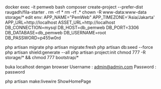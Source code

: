 docker exec -it pemweb bash
composer create-project --prefer-dist raugadh/fila-starter .
rm -rf *
rm -rf .*
chown -R www-data:www-data storage/*
edit env:
APP_NAME="PemWeb"
APP_TIMEZONE='Asia/Jakarta'
APP_URL=http://localhost
ASSET_URL=http://localhost
DB_CONNECTION=mysql
DB_HOST=db_pemweb
DB_PORT=3306
DB_DATABASE=db_pemweb
DB_USERNAME=root
DB_PASSWORD=p455w0rd

php artisan migrate
php artisan migrate:fresh
php artisan db:seed --force
php artisan shield:generate --all
php artisan project:init
chmod 777 -R storage/* && chmod 777 bootstrap/*

buka localhost dengan browser
Username : admin@admin.com
Password : password


php artisan make:livewire ShowHomePage